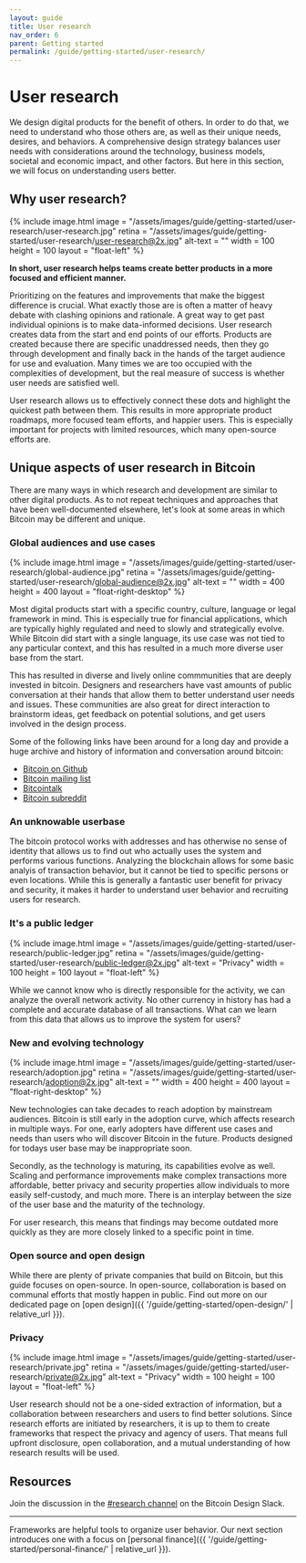 ```yaml
---
layout: guide
title: User research
nav_order: 6
parent: Getting started
permalink: /guide/getting-started/user-research/
---
```


# User research

<!--

Goal of this page is to frame user research in the bitcoin ecosystem.
- The role, importance, and value of user research
- Unique aspects of the space
- Starting points for getting involved
- Further resources

-->

We design digital products for the benefit of others. In order to do that, we need to understand who those others are, as well as their unique needs, desires, and behaviors. A comprehensive design strategy balances user needs with considerations around the technology, business models, societal and economic impact, and other factors. But here in this section, we will focus on understanding users better.

## Why user research?

<div class="center" markdown="1">

{% include image.html
   image = "/assets/images/guide/getting-started/user-research/user-research.jpg"
   retina = "/assets/images/guide/getting-started/user-research/user-research@2x.jpg"
   alt-text = ""
   width = 100
   height = 100
   layout = "float-left"
%}

**In short, user research helps teams create better products in a more focused and efficient manner.**

Prioritizing on the features and improvements that make the biggest difference is crucial. What exactly those are is often a matter of heavy debate with clashing opinions and rationale. A great way to get past individual opinions is to make data-informed decisions. User research creates data from the start and end points of our efforts. Products are created because there are specific unaddressed needs, then they go through development and finally back in the hands of the target audience for use and evaluation. Many times we are too occupied with the complexities of development, but the real measure of success is whether user needs are satisfied well.

</div>

User research allows us to effectively connect these dots and highlight the quickest path between them. This results in more appropriate product roadmaps, more focused team efforts, and happier users. This is especially important for projects with limited resources, which many open-source efforts are.

## Unique aspects of user research in Bitcoin

There are many ways in which research and development are similar to other digital products. As to not repeat techniques and approaches that have been well-documented elsewhere, let's look at some areas in which Bitcoin may be different and unique.

### Global audiences and use cases

<div class="center" markdown="1">

{% include image.html
   image = "/assets/images/guide/getting-started/user-research/global-audience.jpg"
   retina = "/assets/images/guide/getting-started/user-research/global-audience@2x.jpg"
   alt-text = ""
   width = 400
   height = 400
   layout = "float-right-desktop"
%}

Most digital products start with a specific country, culture, language or legal framework in mind. This is especially true for financial applications, which are typically highly regulated and need to slowly and strategically evolve. While Bitcoin did start with a single language, its use case was not tied to any particular context, and this has resulted in a much more diverse user base from the start.

This has resulted in diverse and lively online commmunities that are deeply invested in bitcoin. Designers and researchers have vast amounts of public conversation at their hands that allow them to better understand user needs and issues. These communities are also great for direct interaction to brainstorm ideas, get feedback on potential solutions, and get users involved in the design process.

Some of the following links have been around for a long day and provide a huge archive and history of information and conversation around bitcoin:
- [Bitcoin on Github](https://github.com/bitcoin)
- [Bitcoin mailing list](https://lists.linuxfoundation.org/mailman/listinfo/bitcoin-dev)
- [Bitcointalk](https://bitcointalk.org/)
- [Bitcoin subreddit](https://www.reddit.com/r/bitcoin)

</div>

### An unknowable userbase

The bitcoin protocol works with addresses and has otherwise no sense of identity that allows us to find out who actually uses the system and performs various functions. Analyzing the blockchain allows for some basic analyis of transaction behavior, but it cannot be tied to specific persons or even locations. While this is generally a fantastic user benefit for privacy and security, it makes it harder to understand user behavior and recruiting users for research.

### It's a public ledger

<div class="center" markdown="1">

{% include image.html
   image = "/assets/images/guide/getting-started/user-research/public-ledger.jpg"
   retina = "/assets/images/guide/getting-started/user-research/public-ledger@2x.jpg"
   alt-text = "Privacy"
   width = 100
   height = 100
   layout = "float-left"
%}

While we cannot know who is directly responsible for the activity, we can analyze the overall network activity. No other currency in history has had a complete and accurate database of all transactions. What can we learn from this data that allows us to improve the system for users?

</div>

### New and evolving technology

<div class="center" markdown="1">

{% include image.html
   image = "/assets/images/guide/getting-started/user-research/adoption.jpg"
   retina = "/assets/images/guide/getting-started/user-research/adoption@2x.jpg"
   alt-text = ""
   width = 400
   height = 400
   layout = "float-right-desktop"
%}

New technologies can take decades to reach adoption by mainstream audiences. Bitcoin is still early in the adoption curve, which affects research in multiple ways. For one, early adopters have different use cases and needs than users who will discover Bitcoin in the future. Products designed for todays user base may be inappropriate soon.

Secondly, as the technology is maturing, its capabilities evolve as well. Scaling and performance improvements make complex transactions more affordable, better privacy and security properties allow individuals to more easily self-custody, and much more. There is an interplay between the size of the user base and the maturity of the technology.

For user research, this means that findings may become outdated more quickly as they are more closely linked to a specific point in time.

<!--

Links to:
- BIPs

-->

</div>

### Open source and open design

While there are plenty of private companies that build on Bitcoin, but this guide focuses on open-source. In open-source, collaboration is based on communal efforts that mostly happen in public. Find out more on our dedicated page on [open design]({{ '/guide/getting-started/open-design/' | relative_url }}).

<!--

Links to:
- Open design
- Connect with others who work on related projects
- Provide easy ways for community members to conduct research

-->

### Privacy

<div class="center" markdown="1">

{% include image.html
   image = "/assets/images/guide/getting-started/user-research/private.jpg"
   retina = "/assets/images/guide/getting-started/user-research/private@2x.jpg"
   alt-text = "Privacy"
   width = 100
   height = 100
   layout = "float-left"
%}

User research should not be a one-sided extraction of information, but a collaboration between researchers and users to find better solutions. Since research efforts are initiated by researchers, it is up to them to create frameworks that respect the privacy and agency of users. That means full upfront disclosure, open collaboration, and a mutual understanding of how research results will be used.

</div>

<!--

Links to:
- Anonymous surveys

-->

## Resources

Join the discussion in the [#research channel](https://bitcoindesign.slack.com/archives/C015DQEPCHJ) on the Bitcoin Design Slack.

<!--

Links to:
- Research projects from Jamaal, Thor, Maggie, etc

-->

---

Frameworks are helpful tools to organize user behavior. Our next section introduces one with a focus on [personal finance]({{ '/guide/getting-started/personal-finance/' | relative_url }}).